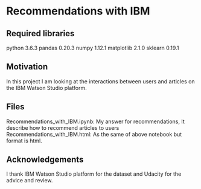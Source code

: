 # Recommendations with IBM

## Required libraries
python 3.6.3
pandas 0.20.3
numpy 1.12.1
matplotlib 2.1.0
sklearn 0.19.1

## Motivation
In this project I am looking at the interactions between users and articles on the IBM Watson Studio platform.

## Files
Recommendations_with_IBM.ipynb: My answer for recommendations, It describe how to recommend articles to users
Recommendations_with_IBM.html: As the same of above notebook but format is html.

## Acknowledgements
I thank IBM Watson Studio platform for the dataset and Udacity for the advice and review.
